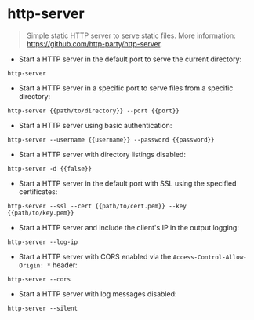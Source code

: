# http-server

> Simple static HTTP server to serve static files.
> More information: <https://github.com/http-party/http-server>.

- Start a HTTP server in the default port to serve the current directory:

`http-server`

- Start a HTTP server in a specific port to serve files from a specific directory:

`http-server {{path/to/directory}} --port {{port}}`

- Start a HTTP server using basic authentication:

`http-server --username {{username}} --password {{password}}`

- Start a HTTP server with directory listings disabled:

`http-server -d {{false}}`

- Start a HTTP server in the default port with SSL using the specified certificates:

`http-server --ssl --cert {{path/to/cert.pem}} --key {{path/to/key.pem}}`

- Start a HTTP server and include the client's IP in the output logging:

`http-server --log-ip`

- Start a HTTP server with CORS enabled via the `Access-Control-Allow-Origin: *` header:

`http-server --cors`

- Start a HTTP server with log messages disabled:

`http-server --silent`
